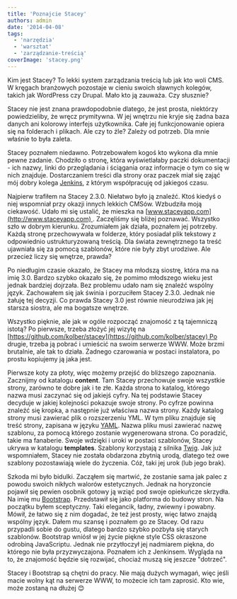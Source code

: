 ```yaml
---
title: 'Poznajcie Stacey'
authors: admin
date: '2014-04-08'
tags:
  - 'narzędzia'
  - 'warsztat'
  - 'zarządzanie-treścią'
coverImage: 'stacey.png'
---
```


Kim jest Stacey? To lekki system zarządzania treścią lub jak kto woli CMS. W
kręgach branżowych pozostaje w cieniu swoich sławnych kolegów, takich jak
WordPress czy Drupal. Mało kto ją zauważa. Czy słusznie?

<!--truncate-->

Stacey nie jest znana prawdopodobnie dlatego, że jest prosta, niektórzy
powiedzieliby, że wręcz prymitywna. W jej wnętrzu nie kryje się żadna baza
danych ani kolorowy interfejs użytkownika. Całe jej funkcjonowanie opiera się na
folderach i plikach. Ale czy to źle? Zależy od potrzeb. Dla mnie właśnie to była
zaleta.

Stacey poznałem niedawno. Potrzebowałem kogoś kto wykona dla mnie pewne zadanie.
Chodziło o stronę, która wyświetlałaby paczki dokumentacji - ich nazwy, linki do
przeglądania i ściągania oraz informacje o tym co się w nich znajduje.
Dostarczaniem treści dla strony oraz paczek miał się zająć mój dobry kolega
[Jenkins](../jenkins-opis-narzedzia/index.md), z którym współpracuję od jakiegoś
czasu.

Najpierw trafiłem na Stacey 2.3.0. Niełatwo było ją znaleźć. Ktoś kiedyś o niej
wspomniał przy okazji innych lekkich CMSów. Wzbudziła moją ciekawość. Udało mi
się ustalić, że mieszka na [www.staceyapp.com](http://www.staceyapp.com) .
Zaczęliśmy się bliżej poznawać. Wszystko szło w dobrym kierunku. Zrozumiałem jak
działa, poznałem jej potrzeby. Każdą stronę przechowywała w folderze, który
posiadał plik tekstowy z odpowiednio ustrukturyzowaną treścią. Dla świata
zewnętrznego ta treść ujawniała się za pomocą szablonów, które nie były zbyt
urodziwe. Ale przecież liczy się wnętrze, prawda?

Po niedługim czasie okazało, że Stacey ma młodszą siostrę, która ma na imię 3.0.
Bardzo szybko okazało się, że pomimo młodszego wieku jest jednak bardziej
dojrzała. Bez problemu udało nam się znaleźć wspólny język. Zachowałem się jak
świnia i porzuciłem Stacey 2.3.0. Jednak nie żałuję tej decyzji. Co prawda
Stacey 3.0 jest równie nieurodziwa jak jej starsza siostra, ale ma bogatsze
wnętrze.

Wszystko pięknie, ale jak w ogóle rozpocząć znajomość z tą tajemniczą istotą? Po
pierwsze, trzeba złożyć jej wizytę na
[https://github.com/kolber/stacey](https://github.com/kolber/stacey) Po drugie,
trzeba ją pobrać i umieścić na swoim serwerze WWW. Może brzmi brutalnie, ale tak
to działa. Żadnego czarowania w postaci instalatora, po prostu kopiujemy ją jaka
jest.

Pierwsze koty za płoty, więc możemy przejść do bliższego zapoznania. Zacznijmy
od katalogu **content**. Tam Stacey przechowuje swoje wszystkie strony, zarówno
te dobre jak i te złe. Każda strona to katalog, którego nazwa musi zaczynać się
od jakiejś cyfry. Na tej podstawie Stacey decyduje w jakiej kolejności pokazuje
swoje strony. Po cyfrze powinna znaleźć się kropka, a następnie już właściwa
nazwa strony. Każdy katalog strony musi zawierać plik o rozszerzeniu YML. W tym
pliku znajduje się treść strony, zapisana w języku
[YAML](http://www.yaml.org). Nazwa pliku musi zawierać nazwę szablonu, za pomocą
którego zostanie wygenerowana strona. Co poradzić, takie ma fanaberie. Swoje
wdzięki i uroki w postaci szablonów, Stacey ukrywa w katalogu **templates**.
Szablony korzystają z silnika [Twig](http://twig.sensiolabs.org). Jak już
wspomniałem, Stacey nie została obdarzona zbytnią urodą, dlatego też owe
szablony pozostawiają wiele do życzenia. Cóż, taki jej urok (lub jego brak).

Szkoda mi było bidulki. Zacząłem się martwić, że zostanie sama jak palec z
powodu swoich nikłych walorów estetycznych. Jednak na horyzoncie pojawił się
pewien osobnik gotowy ją wziąć pod swoje opiekuńcze skrzydła. Na imię mu
[Bootstrap](http://getbootstrap.com/). Przedstawił się jako platforma do budowy
stron. Na początku byłem sceptyczny. Taki elegancik, ładny, zwiewny i powabny.
Mówił, że łatwo się z nim dogadać, że też jest prosty, więc łatwo znajdą wspólny
język. Dałem mu szansę i poznałem go ze Stacey. Od razu przypadli sobie do
gustu, dlatego bardzo szybko pozbyła się starych szablonów. Bootstrap wniósł w
jej życie piękne style CSS okraszone odrobiną JavaScriptu. Jednak nie
przytłoczył jej nadmiarem piękna, do którego nie była przyzwyczajona. Poznałem
ich z Jenkinsem. Wygląda na to, że znajomość będzie się rozwijać, chociaż muszą
się jeszcze "dotrzeć".

Stacey i Bootstrap są chętni do pracy. Nie mają dużych wymagań, więc jeśli macie
wolny kąt na serwerze WWW, to możecie ich tam zaprosić. Kto wie, może zostaną na
dłużej 😊
